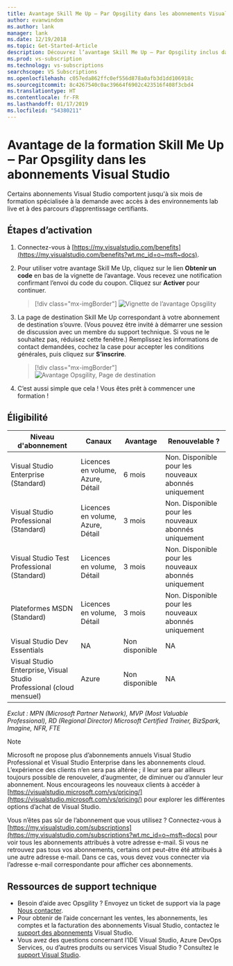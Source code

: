 ```yaml
---
title: Avantage Skill Me Up ‒ Par Opsgility dans les abonnements Visual Studio Subscription | Microsoft Docs
author: evanwindom
ms.author: lank
manager: lank
ms.date: 12/19/2018
ms.topic: Get-Started-Article
description: Découvrez l’avantage Skill Me Up ‒ Par Opsgility inclus dans certains abonnements Visual Studio.
ms.prod: vs-subscription
ms.technology: vs-subscriptions
searchscope: VS Subscriptions
ms.openlocfilehash: c057eda862ffc0ef556d878a0afb3d1dd106918c
ms.sourcegitcommit: 8c4267540c0ac39664f6902c423516f408f3cbd4
ms.translationtype: HT
ms.contentlocale: fr-FR
ms.lasthandoff: 01/17/2019
ms.locfileid: "54380211"
---
```

# <a name="the-skill-me-up---powered-by-opsgility-training-benefit-in-visual-studio-subscriptions"></a>Avantage de la formation Skill Me Up ‒ Par Opsgility dans les abonnements Visual Studio

Certains abonnements Visual Studio comportent jusqu'à six mois de formation spécialisée à la demande avec accès à des environnements lab live et à des parcours d’apprentissage certifiants.

## <a name="activation-steps"></a>Étapes d’activation
1. Connectez-vous à [https://my.visualstudio.com/benefits](https://my.visualstudio.com/benefits?wt.mc_id=o~msft~docs).

2. Pour utiliser votre avantage Skill Me Up, cliquez sur le lien **Obtenir un code** en bas de la vignette de l’avantage.   Vous recevez une notification confirmant l’envoi du code du coupon.  Cliquez sur **Activer** pour continuer.
   > [!div class="mx-imgBorder"]
   > ![Vignette de l’avantage Opsgility](_img/vs-opsgility/vs-opsgility-tile.png)


3. La page de destination Skill Me Up correspondant à votre abonnement de destination s’ouvre.  (Vous pouvez être invité à démarrer une session de discussion avec un membre du support technique.  Si vous ne le souhaitez pas, réduisez cette fenêtre.)  Remplissez les informations de contact demandées, cochez la case pour accepter les conditions générales, puis cliquez sur **S’inscrire**.
   > [!div class="mx-imgBorder"]
   > ![Avantage Opsgility, Page de destination](_img/vs-opsgility/vs-vse-landing-page.png)

4. C’est aussi simple que cela !  Vous êtes prêt à commencer une formation !  


## <a name="eligibility"></a>Éligibilité

| Niveau d'abonnement                                                 |     Canaux                                            | Avantage                                                          | Renouvelable ?    |
|--------------------------------------------------------------------|---------------------------------------------------------|------------------------------------------------------------------|---------------|
| Visual Studio Enterprise (Standard)   | Licences en volume, Azure, Détail | 6 mois       |  Non.  Disponible pour les nouveaux abonnés uniquement          |
| Visual Studio Professional (Standard) | Licences en volume, Azure, Détail                                       | 3 mois                                                            |Non.  Disponible pour les nouveaux abonnés uniquement         |
| Visual Studio Test Professional (Standard)                         | Licences en volume, Détail                                              | 3 mois                                             |  Non.  Disponible pour les nouveaux abonnés uniquement         |
| Plateformes MSDN (Standard)                                          | Licences en volume, Détail                                              | 3 mois                                              | Non.  Disponible pour les nouveaux abonnés uniquement         |
| Visual Studio Dev Essentials | NA  | Non disponible | NA  |
| Visual Studio Enterprise, Visual Studio Professional (cloud mensuel) | Azure                                       | Non disponible                                                           |NA|

*Exclut :  MPN (Microsoft Partner Network), MVP (Most Valuable Professional), RD (Regional Director) Microsoft Certified Trainer, BizSpark, Imagine, NFR, FTE*

> [!NOTE]
> Microsoft ne propose plus d’abonnements annuels Visual Studio Professional et Visual Studio Enterprise dans les abonnements cloud. L’expérience des clients n’en sera pas altérée ; il leur sera par ailleurs toujours possible de renouveler, d’augmenter, de diminuer ou d’annuler leur abonnement. Nous encourageons les nouveaux clients à accéder à [https://visualstudio.microsoft.com/vs/pricing/](https://visualstudio.microsoft.com/vs/pricing/) pour explorer les différentes options d’achat de Visual Studio.


Vous n’êtes pas sûr de l’abonnement que vous utilisez ?  Connectez-vous à [https://my.visualstudio.com/subscriptions](https://my.visualstudio.com/subscriptions?wt.mc_id=o~msft~docs) pour voir tous les abonnements attribués à votre adresse e-mail. Si vous ne retrouvez pas tous vos abonnements, certains ont peut-être été attribués à une autre adresse e-mail.  Dans ce cas, vous devez vous connecter via l’adresse e-mail correspondante pour afficher ces abonnements.

## <a name="support-resources"></a>Ressources de support technique
-  Besoin d’aide avec Opsgility ?  Envoyez un ticket de support via la page [Nous contacter](https://www.opsgility.com/SupportTicket).
-  Pour obtenir de l’aide concernant les ventes, les abonnements, les comptes et la facturation des abonnements Visual Studio, contactez le [support des abonnements](https://visualstudio.microsoft.com/subscriptions/support/) Visual Studio.
-  Vous avez des questions concernant l’IDE Visual Studio, Azure DevOps Services, ou d’autres produits ou services Visual Studio ?  Consultez le [support Visual Studio](https://visualstudio.microsoft.com/support/).
